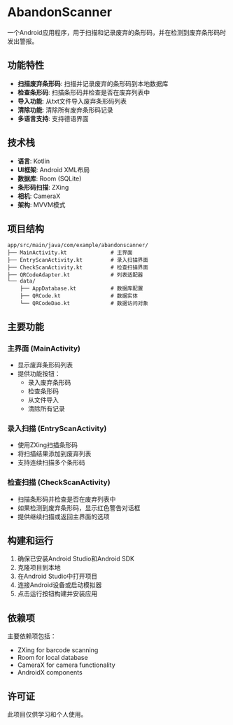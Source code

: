 # AbandonScanner

一个Android应用程序，用于扫描和记录废弃的条形码，并在检测到废弃条形码时发出警报。

## 功能特性

- **扫描废弃条形码**: 扫描并记录废弃的条形码到本地数据库
- **检查条形码**: 扫描条形码并检查是否在废弃列表中
- **导入功能**: 从txt文件导入废弃条形码列表
- **清除功能**: 清除所有废弃条形码记录
- **多语言支持**: 支持德语界面

## 技术栈

- **语言**: Kotlin
- **UI框架**: Android XML布局
- **数据库**: Room (SQLite)
- **条形码扫描**: ZXing
- **相机**: CameraX
- **架构**: MVVM模式

## 项目结构

```
app/src/main/java/com/example/abandonscanner/
├── MainActivity.kt              # 主界面
├── EntryScanActivity.kt         # 录入扫描界面
├── CheckScanActivity.kt         # 检查扫描界面
├── QRCodeAdapter.kt             # 列表适配器
└── data/
    ├── AppDatabase.kt           # 数据库配置
    ├── QRCode.kt                # 数据实体
    └── QRCodeDao.kt             # 数据访问对象
```

## 主要功能

### 主界面 (MainActivity)
- 显示废弃条形码列表
- 提供功能按钮：
  - 录入废弃条形码
  - 检查条形码
  - 从文件导入
  - 清除所有记录

### 录入扫描 (EntryScanActivity)
- 使用ZXing扫描条形码
- 将扫描结果添加到废弃列表
- 支持连续扫描多个条形码

### 检查扫描 (CheckScanActivity)
- 扫描条形码并检查是否在废弃列表中
- 如果检测到废弃条形码，显示红色警告对话框
- 提供继续扫描或返回主界面的选项

## 构建和运行

1. 确保已安装Android Studio和Android SDK
2. 克隆项目到本地
3. 在Android Studio中打开项目
4. 连接Android设备或启动模拟器
5. 点击运行按钮构建并安装应用

## 依赖项

主要依赖项包括：
- ZXing for barcode scanning
- Room for local database
- CameraX for camera functionality
- AndroidX components

## 许可证

此项目仅供学习和个人使用。 